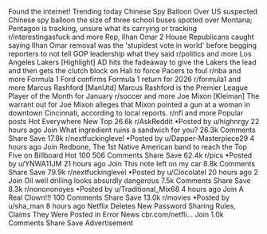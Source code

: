 Found the internet!
Trending today
Chinese Spy Balloon Over US
suspected Chinese spy balloon the size of three school buses spotted over Montana; Pentagon is tracking, unsure what its carrying or tracking
r/interestingasfuck and more
Rep, Ilhan Omar
2 House Republicans caught saying Ilhan Omar removal was the 'stupidest vote in world' before begging reporters to not tell GOP leadership what they said
r/politics and more
Los Angeles Lakers
[Highlight] AD hits the fadeaway to give the Lakers the lead and then gets the clutch block on Hali to force Pacers to foul
r/nba and more
Formula 1
Ford confirms Formula 1 return for 2026
r/formula1 and more
Marcus Rashford
[ManUtd] Marcus Rashford is the Premier League Player of the Month for January
r/soccer and more
Joe Mixon
[Kleiman] The warrant out for Joe Mixon alleges that Mixon pointed a gun at a woman in downtown Cincinnati, according to local reports.
r/nfl and more
Popular posts
Hot
Everywhere
New
Top
26.6k
r/AskReddit
•Posted by
u/highnrgy
22 hours ago
Join
What ingredient ruins a sandwich for you?
26.3k Comments
Share
Save
17.8k
r/nextfuckinglevel
•Posted by
u/Dapper-Masterpiece29
4 hours ago
Join
Redbone, The 1st Native American band to reach the Top Five on Billboard Hot 100
506 Comments
Share
Save
62.4k
r/pics
•Posted by
u/YNWA11JM
21 hours ago
Join
This note left on my car
8.8k Comments
Share
Save
79.9k
r/nextfuckinglevel
•Posted by
u/Ciocolatel
20 hours ago
2
Join
Oil well drilling looks absurdly dangerous
7.5k Comments
Share
Save
8.3k
r/nonononoyes
•Posted by
u/Traditional_Mix68
4 hours ago
Join
A Real Clown!!!
100 Comments
Share
Save
13.0k
r/movies
•Posted by
u/sha_man
8 hours ago
Netflix Deletes New Password Sharing Rules, Claims They Were Posted in Error
News
cbr.com/netfli...
Join
1.0k Comments
Share
Save
Advertisement